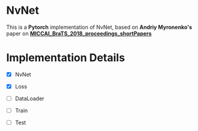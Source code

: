 # NvNet

This is a **Pytorch** implementation of NvNet, based on **Andriy Myronenko's** paper on [**MICCAI_BraTS_2018_proceedings_shortPapers**](https://www.cbica.upenn.edu/sbia/Spyridon.Bakas/MICCAI_BraTS/MICCAI_BraTS_2018_proceedings_shortPapers.pdf)

# Implementation Details

- [x] NvNet 
- [x] Loss
- [ ] DataLoader
- [ ] Train
- [ ] Test

